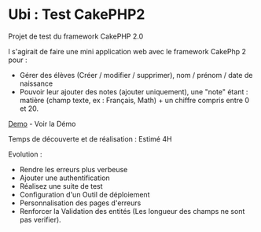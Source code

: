 # Ubi : Test CakePHP2

Projet de test du framework CakePHP 2.0 

l s'agirait de faire une mini application web avec le framework CakePhp 2 pour :

- Gérer des élèves (Créer / modifier / supprimer), nom / prénom / date de naissance
- Pouvoir leur ajouter des notes (ajouter uniquement), une "note" étant : matière (champ texte, ex : Français, Math) + un chiffre compris entre 0 et 20.

[Demo](http://ubitest-cake2.sio14-16.fr/) - Voir la Démo

Temps de découverte et de réalisation : Estimé 4H

Evolution : 
 - Rendre les erreurs plus verbeuse
 - Ajouter une authentification
 - Réalisez une suite de test
 - Configuration d'un Outil de déploiement
 - Personnalisation des pages d'erreurs 
 - Renforcer la Validation des entités (Les longueur des champs ne sont pas verifier). 
 
